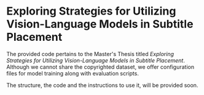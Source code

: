 # Exploring Strategies for Utilizing Vision-Language Models in Subtitle Placement

The provided code pertains to the Master's Thesis titled _Exploring Strategies for Utilizing Vision-Language Models in Subtitle Placement_. Although we cannot share the copyrighted dataset, we offer configuration files for model training along with evaluation scripts.

The structure, the code and the instructions to use it, will be provided soon.